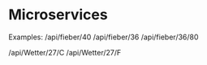 # Microservices
Examples:
/api/fieber/40
/api/fieber/36
/api/fieber/36/80

/api/Wetter/27/C
/api/Wetter/27/F